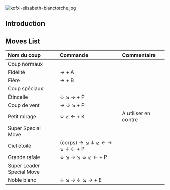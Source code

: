 ![](kofxi-elisabeth-blanctorche.jpg "kofxi-elisabeth-blanctorche.jpg")

## Introduction

## Moves List

| Nom du coup               | Commande                      | Commentaire          |
|:--------------------------|:------------------------------|:---------------------|
| Coup normaux              |                               |                      |
| Fidélité                  | → + A                         |                      |
| Fière                     | → + B                         |                      |
| Coup spéciaux             |                               |                      |
| Étincelle                 | ↓ ↘ → + P                     |                      |
| Coup de vent              | → ↓ ↘ + P                     |                      |
| Petit mirage              | ↓ ↙ ← + K                     | A utiliser en contre |
| Super Special Move        |                               |                      |
| Ciel étoilé               | (corps) → ↘ ↓ ↙ ← → ↘ ↓ ← + P |                      |
| Grande rafale             | ↓ ↘ → ↘ ↓ ↙ ← + P             |                      |
| Super Leader Special Move |                               |                      |
| Noble blanc               | ↓ ↘ → ↓ ↘ → + E               |                      |
